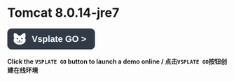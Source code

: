# Tomcat 8.0.14-jre7

<a href="https://www.vsplate.com/?docker-compose=https://github.com/vsplate/dcenvs/tomcat/8.0.14-jre7"><img alt="VSPLATE GO" src="https://raw.githubusercontent.com/vsplate/images/master/vsgo_btn.png" width="200px"></a>

**Click the `VSPLATE GO` button to launch a demo online / 点击`VSPLATE GO`按钮创建在线环境**